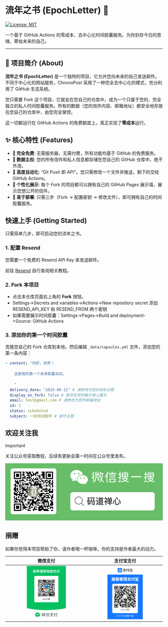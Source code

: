 # 流年之书 (EpochLetter) 📮

[![License: MIT](https://img.shields.io/badge/License-MIT-yellow.svg)](https://opensource.org/licenses/MIT)

一个基于 GitHub Actions 的零成本、去中心化时间胶囊服务。为你封存今日的思绪，寄给未来的自己。

---

## 📖 项目简介 (About)

**流年之书 (EpochLetter)** 是一个独特的项目，它允许您向未来的自己发送邮件。不同于中心化的网站服务，ChronoPost 采用了一种完全去中心化的模式，充分利用了 GitHub 生态系统。

您只需要 Fork 这个项目，它就会在您自己的仓库中，成为一个只属于您的、完全独立的私人时间胶囊服务。所有的数据（您的信件内容、邮箱地址）都安全地存放在您自己的仓库中，由您完全掌控。

这一切都运行在 GitHub Actions 的免费额度上，真正实现了**零成本**运行。

## ✨ 核心特性 (Features)

- **💌 完全免费**: 无需服务器，无需付费，所有功能均基于 GitHub 的免费服务。
- **🔐 数据主权**: 您的所有信件和私人信息都存储在您自己的 GitHub 仓库中，绝不外泄。
- **🚀 高度自动化**: “Git Push 即 API”。您只需修改一个文件并推送，剩下的交给 GitHub Actions。
- **🎨 个性化展示**: 每个 Fork 的项目都可以拥有自己的 GitHub Pages 展示墙，展示您想公开的信件。
- **🔧 易于部署**: 只需三步（Fork -> 配置密钥 -> 修改文件），即可拥有自己的时间胶囊服务。

## 快速上手 (Getting Started)

只需简单几步，即可启动您的流年之书。

### 1. 配置 Resend

您需要一个免费的 Resend API Key 来发送邮件。

前往 [Resend](https://resend.com/) 自行查阅相关教程。

### 2. Fork 本项目

- 点击本仓库页面右上角的 **Fork** 按钮。
- Settings->Secrets and variables->Actions->New repository secret
  添加 RESEND_API_KEY 和 RESEND_FROM 两个密钥
- 如果需要展示时间胶囊：Settings->Pages->Build and deployment->Source: GitHub Actions

### 3. 添加你的第一个时间胶囊

克隆您自己的 Fork 仓库到本地，然后编辑 `_data/capsules.yml` 文件，添加您的第一条内容：

```yaml
- content: "你好，世界！

    这是我的第一个未来胶囊测试。

    "
  delivery_date: "2025-08-11" # 请修改为您的目标日期
  display_on_fork: false # 是否在您的展示墙上展示
  email: test@gmail.com # 请修改为您的邮箱地址
  id: 1
  status: scheduled
  subject: 一封测试邮件 # 邮件主题
```

## 欢迎关注我

> [!IMPORTANT]  
> 关注公众号获取教程，后续有更新会第一时间在公众号里发布。

![码道禅心](images/码道禅心.png)

## 捐赠

如果你觉得本项目帮助了你，请作者喝一杯咖啡，你的支持是作者最大的动力。

| 微信支付                                                              | 支付宝支付                                                              |
| --------------------------------------------------------------------- | ----------------------------------------------------------------------- |
| <div align="center"><img src="images/微信收款.png" width="50%"></div> | <div align="center"><img src="images/支付宝收款.jpg" width="50%"></div> |
